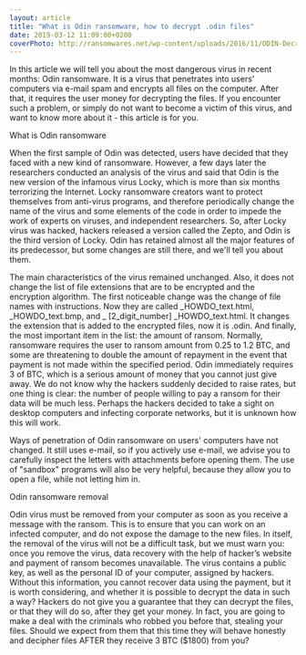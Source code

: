 ```yaml
---
layout: article
title: "What is Odin ransomware, how to decrypt .odin files"
date: 2019-03-12 11:09:00+0200
coverPhoto: http://ransomwares.net/wp-content/uploads/2016/11/ODIN-Decrypt-Files.jpg
---
```


In this article we will tell you about the most dangerous virus in recent months: Odin ransomware. It is a virus that penetrates into users' computers via e-mail spam and encrypts all files on the computer. After that, it requires the user money for decrypting the files. If you encounter such a problem, or simply do not want to become a victim of this virus, and want to know more about it - this article is for you.

What is Odin ransomware

When the first sample of Odin was detected, users have decided that they faced with a new kind of ransomware. However, a few days later the researchers conducted an analysis of the virus and said that Odin is the new version of the infamous virus Locky, which is more than six months terrorizing the Internet. Locky ransomware creators want to protect themselves from anti-virus programs, and therefore periodically change the name of the virus and some elements of the code in order to impede the work of experts on viruses, and independent researchers. So, after Locky virus was hacked, hackers released a version called the Zepto, and Odin is the third version of Locky. Odin has retained almost all the major features of its predecessor, but some changes are still there, and we'll tell you about them.

The main characteristics of the virus remained unchanged. Also, it does not change the list of file extensions that are to be encrypted and the encryption algorithm. The first noticeable change was the change of file names with instructions. Now they are called _HOWDO_text.html, _HOWDO_text.bmp, and _ [2_digit_number] _HOWDO_text.html. It changes the extension that is added to the encrypted files, now it is .odin. And finally, the most important item in the list: the amount of ransom. Normally, ransomware requires the user to ransom amount from 0.25 to 1.2 BTC, and some are threatening to double the amount of repayment in the event that payment is not made within the specified period. Odin immediately requires 3 of BTC, which is a serious amount of money that you cannot just give away. We do not know why the hackers suddenly decided to raise rates, but one thing is clear: the number of people willing to pay a ransom for their data will be much less. Perhaps the hackers decided to take a sight on desktop computers and infecting corporate networks, but it is unknown how this will work.

Ways of penetration of Odin ransomware on users' computers have not changed. It still uses e-mail, so if you actively use e-mail, we advise you to carefully inspect the letters with attachments before opening them. The use of "sandbox" programs will also be very helpful, because they allow you to open a file, while not letting him in.

Odin ransomware removal

Odin virus must be removed from your computer as soon as you receive a message with the ransom. This is to ensure that you can work on an infected computer, and do not expose the damage to the new files. In itself, the removal of the virus will not be a difficult task, but we must warn you: once you remove the virus, data recovery with the help of hacker’s website and payment of ransom becomes unavailable. The virus contains a public key, as well as the personal ID of your computer, assigned by hackers. Without this information, you cannot recover data using the payment, but it is worth considering, and whether it is possible to decrypt the data in such a way? Hackers do not give you a guarantee that they can decrypt the files, or that they will do so, after they get your money. In fact, you are going to make a deal with the criminals who robbed you before that, stealing your files. Should we expect from them that this time they will behave honestly and decipher files AFTER they receive 3 BTC ($1800) from you?